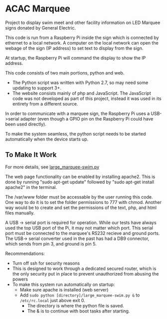 # ACAC Marquee
Project to display swim meet and other facility information on LED Marquee signs donated by General Electric. 

This code is run from a Raspberry Pi inside the sign which is connected by ethernet to a local network. A computer on the local network can open the webage of the sign (IP address) to set text to display from the sign.

At startup, the Raspberry Pi will command the display to show the IP address.

This code consists of two main portions, python and web.
- The Python script was written with Python 2.7, so may need some updating to support 3+.
- The website consists mainly of php and JavaScript. The JavaScript code was not developed as part of this project, instead it was used in its entirety from a different source.

In order to communicate with a marquee sign, the Raspberry Pi uses a USB->serial adapter (even though a GPIO pin on the Raspberry Pi could have been used directly).

To make the system seamless, the python script needs to be started automatically when the device starts up.

## To Make It Work
For more details, see [large_marquee-swim.py](python/large_marquee-swim.py)

The web page functionality can be enabled by installing apache2.
This is done by running "sudo apt-get update" followed by "sudo apt-get install apache2" in the terminal.

The /var/www folder must be accessable by the user running this code.
One way to do it is to set the folder permissions to 777 with chmod.
   Another way would be to create and set the permissions of the text, php, and html files manually.

A USB -> serial port is required for operation. While our tests have always used the top USB port of the Pi, it may not matter which port.
This serial port must be connected to the marquee's RS232 recieve and ground ports.
The USB-> serial converter used in the past has had a DB9 connector, which sends from pin 3, and ground is pin 5.

Recommendations:
- Turn off ssh for security reasons
- This is designed to work through a dedicated secured router, which is the only security put in place to prevent unauthorized from abusing the powers
- To make this system run automatically on startup:
   - Make sure apache is installed (web server)
   - Add `sudo python [directory]/large_marquee-swim.py &` to `/etc/rc.local` just above exit 0.
      - The directory is where the python file is saved.
      - The & is to continue with boot tasks after starting.
